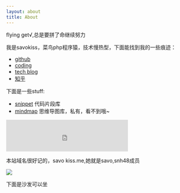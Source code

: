 ```yaml
---
layout: about
title: About
---
```


<p class="message text-center">
  flying get√,总是要拼了命继续努力
</p>

我是savokiss，菜鸟php程序猿，技术慢热型，下面能找到我的一些痕迹：

- [github](http://github.com/jaynaruto)
- [coding](https://coding.net/u/savokiss)
- [tech blog](http://cnblogs.com/savokiss)
- [知乎](http://www.zhihu.com/people/bear-jason)

下面是一些stuff:

- [snippet](https://coding.net/u/savokiss/p/snippet/git) 代码片段库
- [mindmap]() 思维导图库，私有，看不到哦~

<p class="text-center">
<iframe frameborder="no" border="0" marginwidth="0" marginheight="0" width=330 height=86 src="http://music.163.com/outchain/player?type=2&id=29011392&auto=1&height=66"></iframe>
</p>

<p class="message text-center">
	本站域名很好记的，savo kiss.me,她就是savo,snh48成员
</p>
<p class="text-center">
<img src="{{ site.baseurl }}public/upload/savoki.jpg" style="display:inline;">
</p>	
<p class="message text-center">
	下面是沙发可以坐
</p>